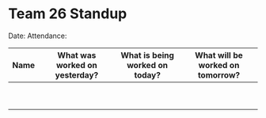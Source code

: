 <h1> Team 26 Standup</h1>

Date: 
Attendance: 

| Name | What was worked on yesterday?  | What is being worked on today? | What will be worked on tomorrow? |
|------|--------------------------------|--------------------------------|----------------------------------|
|      |                                |                                |                                  |
|      |                                |                                |                                  |
|      |                                |                                |                                  |
|      |                                |                                |                                  |
|      |                                |                                |                                  |
|      |                                |                                |                                  |
|      |                                |                                |                                  |
|      |                                |                                |                                  |
|      |                                |                                |                                  |
